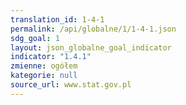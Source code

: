 ```yaml
---
translation_id: 1-4-1
permalink: /api/globalne/1/1-4-1.json
sdg_goal: 1
layout: json_globalne_goal_indicator
indicator: "1.4.1"
zmienne: ogółem
kategorie: null
source_url: www.stat.gov.pl
---
```

